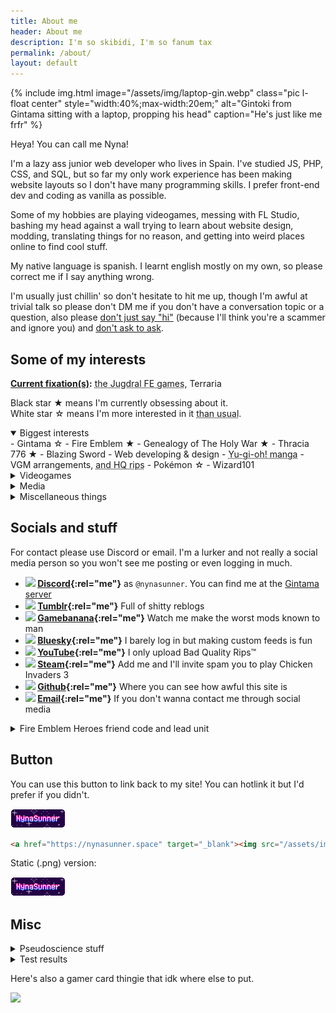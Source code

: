 ```yaml
---
title: About me
header: About me
description: I'm so skibidi, I'm so fanum tax
permalink: /about/
layout: default
---
```

{% include img.html image="/assets/img/laptop-gin.webp" class="pic l-float center" style="width:40%;max-width:20em;" alt="Gintoki from Gintama sitting with a laptop, propping his head" caption="He's just like me frfr" %}

Heya! You can call me Nyna!

I'm a lazy ass junior web developer who lives in Spain. I've studied JS, PHP, CSS, and SQL, but so far my only work experience has been making website layouts so I don't have many programming skills. I prefer front-end dev and coding as vanilla as possible.

Some of my hobbies are playing videogames, messing with FL Studio, bashing my head against a wall trying to learn about website design, modding, translating things for no reason, and getting into weird places online to find cool stuff.

My native language is spanish. I learnt english mostly on my own, so please correct me if I say anything wrong.

I'm usually just chillin' so don't hesitate to hit me up, though I'm awful at trivial talk so please don't DM me if you don't have a conversation topic or a question, also please [don't just say "hi"](https://nohello.net/) (because I'll think you're a scammer and ignore you) and [don't ask to ask](https://dontasktoask.com/).

## Some of my interests

**<u>Current fixation(s)</u>:** <abbr tabindex="0" title="Those are Fire Emblem Genealogy of the Holy War, and Fire Emblem Thracia 776">the Jugdral FE games</abbr>, Terraria

Black star ★ means I'm currently obsessing about it.<br>
White star ☆ means I'm more interested in it <abbr tabindex="0" title="And thus I'm more likely to obsess about it soon">than usual</abbr>.

<details open="">
	<summary class="bigsummary">Biggest interests</summary>
<div markdown="1">
- Gintama ☆
- Fire Emblem ★
	- Genealogy of The Holy War ★
	- Thracia 776 ★
	- Blazing Sword
- Web developing & design
- <abbr tabindex="0" title="Early manga/season zero is my fave">Yu-gi-oh! manga</abbr>
- VGM arrangements, <abbr tabindex="0" title="SiIvagunner, TTGD, Myskit, IkaGunner, etc">and HQ rips</abbr>
- Pokémon ☆
- Wizard101
</div>
</details>

<details>
	<summary class="bigsummary">Videogames</summary>
<div markdown="1">
- Drawn to Life
- Age of Empires II
- A Dance Of Fire And Ice
- Palworld
- Minecraft
- Terraria ☆
- Ace Attorney
- The Sims
- Kid Icarus
- Slime Rancher
</div>
</details>

<details>
	<summary class="bigsummary">Media</summary>
<div markdown="1">
- BattleBots
- <abbr tabindex="0" title="I can't fight it.">Homestuck</abbr>
- Dungeon Meshi ☆
- <abbr tabindex="0" title="Joseph best jojo and Kakyoin best jobro">JoJo's Bizarre Adventure</abbr>
- Studio Ghibli movies
- Star Wars
- Warrior Cats
</div>
</details>

<details>
	<summary class="bigsummary">Miscellaneous things</summary>
<div markdown="1">
- YTPs, specially YTPMVs
- Dragons
- Wizards
- Knights
- Memes that everyone hates like amogus and morbius
- Space aesthetics
- Piracy, tee hee :3c
- Pyrotechnics and fire in general
- Biology
- Vexillology
</div>
</details>

## Socials and stuff

For contact please use Discord or email. I'm a lurker and not really a social media person so you won't see me posting or even logging in much.

- **<img class="svg" src="https://cdn.simpleicons.org/discord/black"/> [Discord](https://discordapp.com/users/378953414740148228){:rel="me"}** as `@nynasunner`. You can find me at the [Gintama server](https://discord.gg/gintama)
- **<img class="svg" src="https://cdn.simpleicons.org/tumblr/black"/> [Tumblr](https://nynasunner.tumblr.com){:rel="me"}** Full of shitty reblogs
- **<img class="svg" src="https://cdn.simpleicons.org/gamebanana/black"/> [Gamebanana](https://gamebanana.com/members/2174941){:rel="me"}** Watch me make the worst mods known to man
- **<img class="svg" src="https://cdn.simpleicons.org/bluesky/black"/> [Bluesky](https://bsky.app/profile/nynasunner.bsky.social){:rel="me"}** I barely log in but making custom feeds is fun
- **<img class="svg" src="https://cdn.simpleicons.org/youtube/black"/> [YouTube](https://www.youtube.com/channel/UC0N-oSjxH0Rkqlf8Rc6HGEg){:rel="me"}** I only upload Bad Quality Rips™
- **<img class="svg" src="https://cdn.simpleicons.org/steam/black"/> [Steam](https://steamcommunity.com/id/nynasunner){:rel="me"}** Add me and I'll invite spam you to play Chicken Invaders 3
- **<img class="svg" src="https://cdn.simpleicons.org/github/black"/> [Github](https://github.com/NynaSunner){:rel="me"}** Where you can see how awful this site is
- **<img class="svg" src="https://cdn.simpleicons.org/gmail/black"/> [Email](mailto:nynasunner@gmail.com){:rel="me"}** If you don't wanna contact me through social media

<details>
	<summary class="">Fire Emblem Heroes friend code and lead unit</summary>
<div markdown="1">
- Friend code: `6594639314`
- Lead unit:
{% include img.html image="/assets/img/feh.webp" style="max-width: 15em;" class="pic center" alt="Groom Roy +6" %}
</div>
</details>

## Button

You can use this button to link back to my site! You can hotlink it but I'd prefer if you didn't.

<img src="/assets/img/button.gif" style="image-rendering: crisp-edges">

```html
<a href="https://nynasunner.space" target="_blank"><img src="/assets/img/buttons/nynasunner.gif" style="image-rendering:crisp-edges" alt="NynaSunner's button"/></a>
```

Static (.png) version:

<img src="/assets/img/button-static.png" style="image-rendering: crisp-edges">

## Misc

<details>
	<summary class="bigsummary">Pseudoscience stuff</summary>
<div markdown="1">
I don't believe in these but personality tests are fun
- **Zodiac**: ☀️Virgo, 🌙Aquarius, ⬆️Gemini
- **Chinese zodiac**: Metal snake
- **MBTI**: INTP-A / INFP-A
- **Enneagram**: 9w?
- **Classpect**: Knight of Space
- **Archetype**: Innocent self, Sage persona
</div>
</details>

<details>
	<summary class="bigsummary">Test results</summary>
<div>
	<ul>
		<li><a href="https://www.dragonflycave.com/quizzes/what-type-are-you/dragon"><img src="https://www.dragonflycave.com/typequiz/dragon.png" alt="Dragon" title="I am a Dragon-type!"></a></li>
		<li><a href="https://www.dragonflycave.com/quizzes/what-pokemon-are-you"><img src="https://www.dragonflycave.com/wpay/dragonite.gif" alt="I am a Dragonite!" title="Find out what Pokémon you are at The Cave of Dragonflies"></a></li>
		<li>{% include img.html image="/assets/img/hs/sign_06_01.png" alt="True Virgo" caption="True Virgo (Jade + Prospit + Space)" link="http://hs.hiveswap.com/ezodiac/truesign.php?TS=Virgo" %}</li>
	</ul>
</div>
</details>

Here's also a gamer card thingie that idk where else to put.
<div class="center">
	<a href="https://www.exophase.com/user/NynaSunner/"><img src="https://card.exophase.com/2/0/255356.png?1710630135"></a>
</div>
